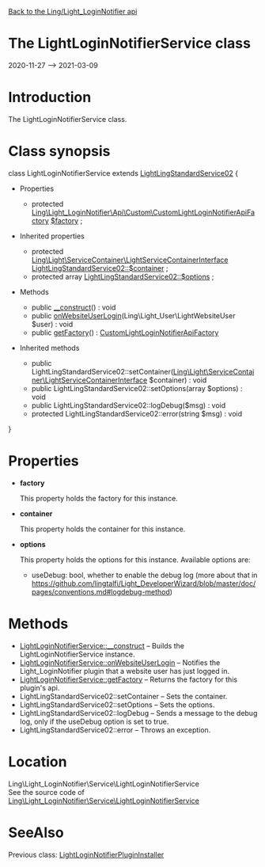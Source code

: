 [Back to the Ling/Light_LoginNotifier api](https://github.com/lingtalfi/Light_LoginNotifier/blob/master/doc/api/Ling/Light_LoginNotifier.md)



The LightLoginNotifierService class
================
2020-11-27 --> 2021-03-09






Introduction
============

The LightLoginNotifierService class.



Class synopsis
==============


class <span class="pl-k">LightLoginNotifierService</span> extends [LightLingStandardService02](https://github.com/lingtalfi/Light_LingStandardService/blob/master/doc/api/Ling/Light_LingStandardService/Service/LightLingStandardService02.md)  {

- Properties
    - protected [Ling\Light_LoginNotifier\Api\Custom\CustomLightLoginNotifierApiFactory](https://github.com/lingtalfi/Light_LoginNotifier/blob/master/doc/api/Ling/Light_LoginNotifier/Api/Custom/CustomLightLoginNotifierApiFactory.md) [$factory](#property-factory) ;

- Inherited properties
    - protected [Ling\Light\ServiceContainer\LightServiceContainerInterface](https://github.com/lingtalfi/Light/blob/master/doc/api/Ling/Light/ServiceContainer/LightServiceContainerInterface.md) [LightLingStandardService02::$container](#property-container) ;
    - protected array [LightLingStandardService02::$options](#property-options) ;

- Methods
    - public [__construct](https://github.com/lingtalfi/Light_LoginNotifier/blob/master/doc/api/Ling/Light_LoginNotifier/Service/LightLoginNotifierService/__construct.md)() : void
    - public [onWebsiteUserLogin](https://github.com/lingtalfi/Light_LoginNotifier/blob/master/doc/api/Ling/Light_LoginNotifier/Service/LightLoginNotifierService/onWebsiteUserLogin.md)(Ling\Light_User\LightWebsiteUser $user) : void
    - public [getFactory](https://github.com/lingtalfi/Light_LoginNotifier/blob/master/doc/api/Ling/Light_LoginNotifier/Service/LightLoginNotifierService/getFactory.md)() : [CustomLightLoginNotifierApiFactory](https://github.com/lingtalfi/Light_LoginNotifier/blob/master/doc/api/Ling/Light_LoginNotifier/Api/Custom/CustomLightLoginNotifierApiFactory.md)

- Inherited methods
    - public LightLingStandardService02::setContainer([Ling\Light\ServiceContainer\LightServiceContainerInterface](https://github.com/lingtalfi/Light/blob/master/doc/api/Ling/Light/ServiceContainer/LightServiceContainerInterface.md) $container) : void
    - public LightLingStandardService02::setOptions(array $options) : void
    - public LightLingStandardService02::logDebug($msg) : void
    - protected LightLingStandardService02::error(string $msg) : void

}




Properties
=============

- <span id="property-factory"><b>factory</b></span>

    This property holds the factory for this instance.
    
    

- <span id="property-container"><b>container</b></span>

    This property holds the container for this instance.
    
    

- <span id="property-options"><b>options</b></span>

    This property holds the options for this instance.
    Available options are:
    - useDebug: bool, whether to enable the debug log (more about that in https://github.com/lingtalfi/Light_DeveloperWizard/blob/master/doc/pages/conventions.md#logdebug-method)
    
    



Methods
==============

- [LightLoginNotifierService::__construct](https://github.com/lingtalfi/Light_LoginNotifier/blob/master/doc/api/Ling/Light_LoginNotifier/Service/LightLoginNotifierService/__construct.md) &ndash; Builds the LightLoginNotifierService instance.
- [LightLoginNotifierService::onWebsiteUserLogin](https://github.com/lingtalfi/Light_LoginNotifier/blob/master/doc/api/Ling/Light_LoginNotifier/Service/LightLoginNotifierService/onWebsiteUserLogin.md) &ndash; Notifies the Light_LoginNotifier plugin that a website user has just logged in.
- [LightLoginNotifierService::getFactory](https://github.com/lingtalfi/Light_LoginNotifier/blob/master/doc/api/Ling/Light_LoginNotifier/Service/LightLoginNotifierService/getFactory.md) &ndash; Returns the factory for this plugin's api.
- LightLingStandardService02::setContainer &ndash; Sets the container.
- LightLingStandardService02::setOptions &ndash; Sets the options.
- LightLingStandardService02::logDebug &ndash; Sends a message to the debug log, only if the useDebug option is set to true.
- LightLingStandardService02::error &ndash; Throws an exception.





Location
=============
Ling\Light_LoginNotifier\Service\LightLoginNotifierService<br>
See the source code of [Ling\Light_LoginNotifier\Service\LightLoginNotifierService](https://github.com/lingtalfi/Light_LoginNotifier/blob/master/Service/LightLoginNotifierService.php)



SeeAlso
==============
Previous class: [LightLoginNotifierPluginInstaller](https://github.com/lingtalfi/Light_LoginNotifier/blob/master/doc/api/Ling/Light_LoginNotifier/Light_PluginInstaller/LightLoginNotifierPluginInstaller.md)<br>
